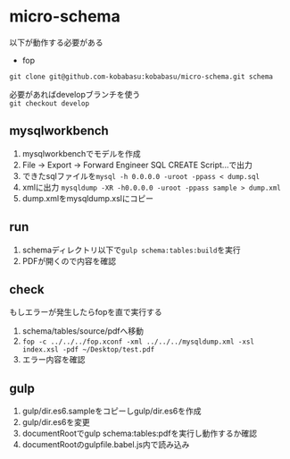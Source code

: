 # micro-schema
以下が動作する必要がある

* fop

```
git clone git@github.com-kobabasu:kobabasu/micro-schema.git schema
```

必要があればdevelopブランチを使う  
`git checkout develop`

## mysqlworkbench
1. mysqlworkbenchでモデルを作成
1. File -> Export -> Forward Engineer SQL CREATE Script...で出力
1. できたsqlファイルを`mysql -h 0.0.0.0 -uroot -ppass < dump.sql`
1. xmlに出力 `mysqldump -XR -h0.0.0.0 -uroot -ppass sample > dump.xml`
1. dump.xmlをmysqldump.xslにコピー

## run
1. schemaディレクトリ以下で`gulp schema:tables:build`を実行
1. PDFが開くので内容を確認

## check
もしエラーが発生したらfopを直で実行する

1. schema/tables/source/pdfへ移動
1. `fop -c ../../../fop.xconf -xml ../../../mysqldump.xml -xsl index.xsl -pdf ~/Desktop/test.pdf`
1. エラー内容を確認

## gulp
1. gulp/dir.es6.sampleをコピーしgulp/dir.es6を作成
1. gulp/dir.es6を変更
1. documentRootでgulp schema:tables:pdfを実行し動作するか確認
1. documentRootのgulpfile.babel.js内で読み込み
